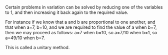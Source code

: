 Certain problems in variation can be solved by reducing one of the
variables to 1, and then increasing it back again to the required value.

For instance if we know that a and b are proportional to one another,
and that when a=7, b=10, and we are required to find the value of a when
b=7, then we may proceed as follows: a=7 when b=10, so a=7/10 when b=1,
so a=49/10 when b=7.

This is called a unitary method.
